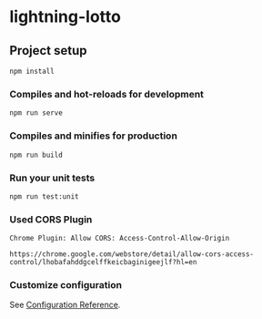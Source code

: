 # lightning-lotto

## Project setup
```
npm install
```

### Compiles and hot-reloads for development
```
npm run serve
```

### Compiles and minifies for production
```
npm run build
```

### Run your unit tests
```
npm run test:unit
```

### Used CORS Plugin
```
Chrome Plugin: Allow CORS: Access-Control-Allow-Origin

https://chrome.google.com/webstore/detail/allow-cors-access-control/lhobafahddgcelffkeicbaginigeejlf?hl=en
```

### Customize configuration
See [Configuration Reference](https://cli.vuejs.org/config/).
